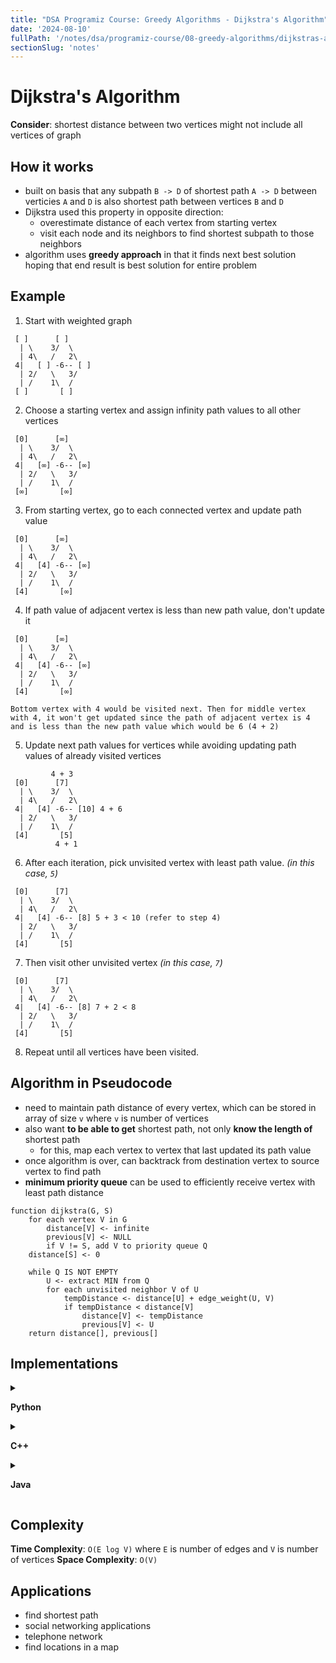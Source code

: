 ```yaml
---
title: "DSA Programiz Course: Greedy Algorithms - Dijkstra's Algorithm"
date: '2024-08-10'
fullPath: '/notes/dsa/programiz-course/08-greedy-algorithms/dijkstras-algorithm'
sectionSlug: 'notes'
---
```


# Dijkstra's Algorithm

**Consider**: shortest distance between two vertices might not include all vertices of graph

## How it works

- built on basis that any subpath `B -> D` of shortest path `A -> D` between verticies `A` and `D` is also shortest path between vertices `B` and `D`
- Dijkstra used this property in opposite direction:
    - overestimate distance of each vertex from starting vertex
    - visit each node and its neighbors to find shortest subpath to those neighbors
- algorithm uses **greedy approach** in that it finds next best solution hoping that end result is best solution for entire problem

## Example

1. Start with weighted graph
```
 [ ]      [ ]
  | \    3/  \
  | 4\   /   2\
 4|   [ ] -6-- [ ]
  | 2/   \   3/
  | /    1\  /
 [ ]       [ ]
```
2. Choose a starting vertex and assign infinity path values to all other vertices
```
 [0]      [∞]
  | \    3/  \
  | 4\   /   2\
 4|   [∞] -6-- [∞]
  | 2/   \   3/
  | /    1\  /
 [∞]       [∞]
```
3. From starting vertex, go to each connected vertex and update path value
```
 [0]      [∞]
  | \    3/  \
  | 4\   /   2\
 4|   [4] -6-- [∞]
  | 2/   \   3/
  | /    1\  /
 [4]       [∞]
```
4. If path value of adjacent vertex is less than new path value, don't update it
```
 [0]      [∞]
  | \    3/  \
  | 4\   /   2\
 4|   [4] -6-- [∞]
  | 2/   \   3/
  | /    1\  /
 [4]       [∞]

Bottom vertex with 4 would be visited next. Then for middle vertex with 4, it won't get updated since the path of adjacent vertex is 4 and is less than the new path value which would be 6 (4 + 2)
```
5. Update next path values for vertices while avoiding updating path values of already visited vertices
```
         4 + 3
 [0]      [7]
  | \    3/  \
  | 4\   /   2\
 4|   [4] -6-- [10] 4 + 6
  | 2/   \   3/
  | /    1\  /
 [4]       [5]
          4 + 1
```
6. After each iteration, pick unvisited vertex with least path value. _(in this case, `5`)_
```
 [0]      [7]
  | \    3/  \
  | 4\   /   2\
 4|   [4] -6-- [8] 5 + 3 < 10 (refer to step 4)
  | 2/   \   3/
  | /    1\  /
 [4]       [5]
```
7. Then visit other unvisited vertex _(in this case, `7`)_
```
 [0]      [7]
  | \    3/  \
  | 4\   /   2\
 4|   [4] -6-- [8] 7 + 2 < 8
  | 2/   \   3/
  | /    1\  /
 [4]       [5]
```
8. Repeat until all vertices have been visited.

## Algorithm in Pseudocode

- need to maintain path distance of every vertex, which can be stored in array of size `v` where `v` is number of vertices
- also want **to be able to get** shortest path, not only **know the length of** shortest path
    - for this, map each vertex to vertex that last updated its path value
- once algorithm is over, can backtrack from destination vertex to source vertex to find path
- **minimum priority queue** can be used to efficiently receive vertex with least path distance

```
function dijkstra(G, S)
    for each vertex V in G
        distance[V] <- infinite
        previous[V] <- NULL
        if V != S, add V to priority queue Q
    distance[S] <- 0

    while Q IS NOT EMPTY
        U <- extract MIN from Q
        for each unvisited neighbor V of U
            tempDistance <- distance[U] + edge_weight(U, V)
            if tempDistance < distance[V]
                distance[V] <- tempDistance
                previous[V] <- U
    return distance[], previous[]
```

## Implementations

<details>

<summary>

**Python**

</summary>

```python
import sys


# providing the graph
vertices = [
    [0, 0, 1, 1, 0, 0, 0],
    [0, 0, 1, 0, 0, 1, 0],
    [1, 1, 0, 1, 1, 0, 0],
    [1, 0, 1, 0, 0, 1, 0],
    [0, 0, 1, 0, 0, 1, 0],
    [0, 1, 0, 0, 1, 0, 1],
    [0, 0, 0, 1, 0, 1, 0]
]

edges = [
    [0, 0, 1, 2, 0, 0, 0],
    [0, 0, 2, 0, 0, 3, 0],
    [1, 2, 0, 1, 3, 0, 0],
    [2, 0, 1, 0, 0, 0, 1],
    [0, 0, 3, 0, 0, 2, 0],
    [0, 3, 0, 0, 2, 0, 1],
    [0, 0, 0, 1, 0, 1, 0]
]

num_of_vertices = len(vertices[0])

visited_and_distance = [[0, 0]]
for i in range(num_of_vertices - 1):
    visited_and_distance.append([0, sys.maxsize])

def find_next_vertex_to_be_visited():
    global visited_and_distance
    global num_of_vertices
    v = -10
    for index in range(num_of_vertices):
        if (
            visited_and_distance[index][0] == 0
            and (v < 0 or visited_and_distance[index][1] <= visited_and_distance[v][1])
        ):
            v = index
    return v


for vertex in range(num_of_vertices):
    to_visit = find_next_vertex_to_be_visited()

    for neighbor_index in range(num_of_vertices):
        # Update new distances
        if vertices[to_visit][neighbor_index] == 1 and visited_and_distance[neighbor_index][0] == 0:
            new_distance = visited_and_distance[to_visit][1] + edges[to_visit][neighbor_index]
            if visited_and_distance[neighbor_index][1] > new_distance:
                visited_and_distance[neighbor_index][1] = new_distance

        visited_and_distance[to_visit][0] = 1


for i, distance in enumerate(visited_and_distance, start=0):
    print(f"Distance of {chr(ord('a') + i)} from source vertex: {distance[1]}")


```

</details>

<details>

<summary>

**C++**

</summary>

```cpp
#include <iostream>
#include <vector>

#define INT_MAX 10000000

using namespace std;

void DijkstrasTest();

int main() {
  DijkstrasTest();
  return 0;
}

class Node;
class Edge;

void Dijkstras();
vector<Node*>* AdjacentRemainingNodes(Node* node);
Node* ExtractSmallest(vector<Node*>& nodes);
int Distance(Node* node1, Node* node2);
bool Contains(vector<Node*>& nodes, Node* node);
void PrintShortestRouteTo(Node* destination);

vector<Node*> nodes;
vector<Edge*> edges;

class Node {
    public:
  Node(char id)
    : id(id), previous(NULL), distanceFromStart(INT_MAX) {
    nodes.push_back(this);
  }

    public:
  char id;
  Node* previous;
  int distanceFromStart;
};

class Edge {
    public:
  Edge(Node* node1, Node* node2, int distance)
    : node1(node1), node2(node2), distance(distance) {
    edges.push_back(this);
  }

  bool Connects(Node* node1, Node* node2) {
    return (
      (node1 == this->node1 &&
       node2 == this->node2) ||
      (node1 == this->node2 &&
       node2 == this->node1));
  }

    public:
  Node* node1;
  Node* node2;
  int distance;
};

///////////////////
void DijkstrasTest() {
  Node* a = new Node('a');
  Node* b = new Node('b');
  Node* c = new Node('c');
  Node* d = new Node('d');
  Node* e = new Node('e');
  Node* f = new Node('f');
  Node* g = new Node('g');

  Edge* e1 = new Edge(a, c, 1);
  Edge* e2 = new Edge(a, d, 2);
  Edge* e3 = new Edge(b, c, 2);
  Edge* e4 = new Edge(c, d, 1);
  Edge* e5 = new Edge(b, f, 3);
  Edge* e6 = new Edge(c, e, 3);
  Edge* e7 = new Edge(e, f, 2);
  Edge* e8 = new Edge(d, g, 1);
  Edge* e9 = new Edge(g, f, 1);

  a->distanceFromStart = 0;  // set start node
  Dijkstras();
  PrintShortestRouteTo(f);
}

///////////////////

void Dijkstras() {
  while (nodes.size() > 0) {
    Node* smallest = ExtractSmallest(nodes);
    vector<Node*>* adjacentNodes =
      AdjacentRemainingNodes(smallest);

    const int size = adjacentNodes->size();
    for (int i = 0; i < size; ++i) {
      Node* adjacent = adjacentNodes->at(i);
      int distance = Distance(smallest, adjacent) +
               smallest->distanceFromStart;

      if (distance < adjacent->distanceFromStart) {
        adjacent->distanceFromStart = distance;
        adjacent->previous = smallest;
      }
    }
    delete adjacentNodes;
  }
}

// Find the node with the smallest distance,
// remove it, and return it.
Node* ExtractSmallest(vector<Node*>& nodes) {
  int size = nodes.size();
  if (size == 0) return NULL;
  int smallestPosition = 0;
  Node* smallest = nodes.at(0);
  for (int i = 1; i < size; ++i) {
    Node* current = nodes.at(i);
    if (current->distanceFromStart <
      smallest->distanceFromStart) {
      smallest = current;
      smallestPosition = i;
    }
  }
  nodes.erase(nodes.begin() + smallestPosition);
  return smallest;
}

// Return all nodes adjacent to 'node' which are still
// in the 'nodes' collection.
vector<Node*>* AdjacentRemainingNodes(Node* node) {
  vector<Node*>* adjacentNodes = new vector<Node*>();
  const int size = edges.size();
  for (int i = 0; i < size; ++i) {
    Edge* edge = edges.at(i);
    Node* adjacent = NULL;
    if (edge->node1 == node) {
      adjacent = edge->node2;
    } else if (edge->node2 == node) {
      adjacent = edge->node1;
    }
    if (adjacent && Contains(nodes, adjacent)) {
      adjacentNodes->push_back(adjacent);
    }
  }
  return adjacentNodes;
}

// Return distance between two connected nodes
int Distance(Node* node1, Node* node2) {
  const int size = edges.size();
  for (int i = 0; i < size; ++i) {
    Edge* edge = edges.at(i);
    if (edge->Connects(node1, node2)) {
      return edge->distance;
    }
  }
  return -1;  // should never happen
}

// Does the 'nodes' vector contain 'node'
bool Contains(vector<Node*>& nodes, Node* node) {
  const int size = nodes.size();
  for (int i = 0; i < size; ++i) {
    if (node == nodes.at(i)) {
      return true;
    }
  }
  return false;
}

///////////////////

void PrintShortestRouteTo(Node* destination) {
  Node* previous = destination;
  cout << "Distance from start: "
     << destination->distanceFromStart << endl;
  while (previous) {
    cout << previous->id << " ";
    previous = previous->previous;
  }
  cout << endl;
}

// these two not needed
vector<Edge*>* AdjacentEdges(vector<Edge*>& Edges, Node* node);
void RemoveEdge(vector<Edge*>& Edges, Edge* edge);

vector<Edge*>* AdjacentEdges(vector<Edge*>& edges, Node* node) {
  vector<Edge*>* adjacentEdges = new vector<Edge*>();

  const int size = edges.size();
  for (int i = 0; i < size; ++i) {
    Edge* edge = edges.at(i);
    if (edge->node1 == node) {
      cout << "adjacent: " << edge->node2->id << endl;
      adjacentEdges->push_back(edge);
    } else if (edge->node2 == node) {
      cout << "adjacent: " << edge->node1->id << endl;
      adjacentEdges->push_back(edge);
    }
  }
  return adjacentEdges;
}

void RemoveEdge(vector<Edge*>& edges, Edge* edge) {
  vector<Edge*>::iterator it;
  for (it = edges.begin(); it < edges.end(); ++it) {
    if (*it == edge) {
      edges.erase(it);
      return;
    }
  }
}
```

</details>

<details>

<summary>

**Java**

</summary>

```java
public class Dijkstra {
    public static void dijkstra(int[][] graph, int source) {
        int count = graph.length;
        boolean[] visitedVertex = new boolean[count];
        int[] distance = new int[count];

        for (int i = 0; i < count; i++) {
            visitedVertex[i] = false;
            distance[i] = Integer.MAX_VALUE;
        }

        // Distance of self loop is zero
        distance[source] = 0;
        for (int i = 0; i < count; i++) {
            // Update the distance between neighbouring vertex and source vertex
            int u = findMinDistance(distance, visitedVertex);
            visitedVertex[u] = true;

            // Update all the neighbouring vertex distances
            for (int v = 0; v < count; v++) {
                if (!visitedVertex[v] && graph[u][v] != 0 && (distance[u] + graph[u][v] < distance[v])) {
                    distance[v] = distance[u] + graph[u][v];
                }
            }
        }

        for (int i = 0; i < distance.length; i++) {
            System.out.println(String.format("Distance from %s to %s is %s", source, i, distance[i]));
        }
    }

    // Finding the minimum distance
    private static int findMinDistance(int[] distance, boolean[] visitedVertex) {
        int minDistance = Integer.MAX_VALUE;
        int minDistanceVertex = -1;
        for (int i = 0; i < distance.length; i++) {
            if (!visitedVertex[i] && distance[i] < minDistance) {
                minDistance = distance[i];
                minDistanceVertex = i;
            }
        }
        return minDistanceVertex;
    }

    public static void main(String[] args) {
        int graph[][] = new int[][] { { 0, 0, 1, 2, 0, 0, 0 }, { 0, 0, 2, 0, 0, 3, 0 }, { 1, 2, 0, 1, 3, 0, 0 },
            { 2, 0, 1, 0, 0, 0, 1 }, { 0, 0, 3, 0, 0, 2, 0 }, { 0, 3, 0, 0, 2, 0, 1 }, { 0, 0, 0, 1, 0, 1, 0 } };
        Dijkstra T = new Dijkstra();
        T.dijkstra(graph, 0);
    }
}
```

</details>

## Complexity

**Time Complexity**: `O(E log V)` where `E` is number of edges and `V` is number of vertices
**Space Complexity**: `O(V)`

## Applications

- find shortest path
- social networking applications
- telephone network
- find locations in a map
